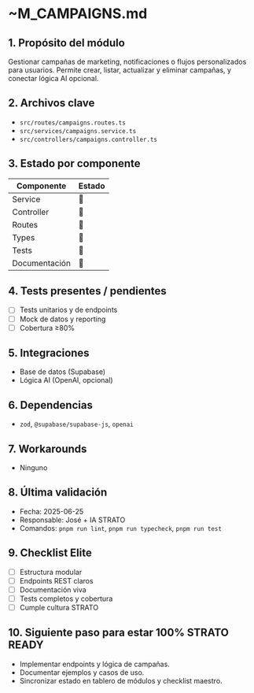 # ~M_CAMPAIGNS.md

## 1. Propósito del módulo
Gestionar campañas de marketing, notificaciones o flujos personalizados para usuarios. Permite crear, listar, actualizar y eliminar campañas, y conectar lógica AI opcional.

## 2. Archivos clave
- `src/routes/campaigns.routes.ts`
- `src/services/campaigns.service.ts`
- `src/controllers/campaigns.controller.ts`

## 3. Estado por componente
| Componente         | Estado |
|--------------------|--------|
| Service            | 🔲     |
| Controller         | 🔲     |
| Routes             | 🔲     |
| Types              | 🔲     |
| Tests              | 🔲     |
| Documentación      | 🔲     |

## 4. Tests presentes / pendientes
- [ ] Tests unitarios y de endpoints
- [ ] Mock de datos y reporting
- [ ] Cobertura ≥80%

## 5. Integraciones
- Base de datos (Supabase)
- Lógica AI (OpenAI, opcional)

## 6. Dependencias
- `zod`, `@supabase/supabase-js`, `openai`

## 7. Workarounds
- Ninguno

## 8. Última validación
- Fecha: 2025-06-25
- Responsable: José + IA STRATO
- Comandos: `pnpm run lint`, `pnpm run typecheck`, `pnpm run test`

## 9. Checklist Elite
- [ ] Estructura modular
- [ ] Endpoints REST claros
- [ ] Documentación viva
- [ ] Tests completos y cobertura
- [ ] Cumple cultura STRATO

## 10. Siguiente paso para estar 100% STRATO READY
- Implementar endpoints y lógica de campañas.
- Documentar ejemplos y casos de uso.
- Sincronizar estado en tablero de módulos y checklist maestro. 